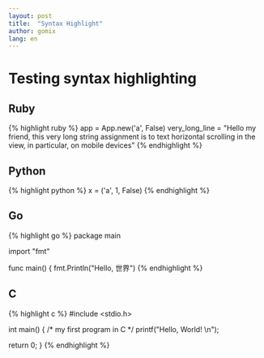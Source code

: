 ```yaml
---
layout: post
title:  "Syntax Highlight"
author: gomix
lang: en
---
```

# Testing syntax highlighting

## Ruby
{% highlight ruby %}
app = App.new('a', False)
very_long_line = "Hello my friend, this very long string assignment is to text horizontal scrolling in the view, in particular, on mobile devices"
{% endhighlight %}

## Python
{% highlight python %}
x = ('a', 1, False)
{% endhighlight %}

## Go

{% highlight go %}
package main

import "fmt"

func main() {
	fmt.Println("Hello, 世界")
{% endhighlight %}

## C

{% highlight c %}
#include <stdio.h>

int main() {
   /* my first program in C */
   printf("Hello, World! \n");
   
   return 0;
}
{% endhighlight %}
